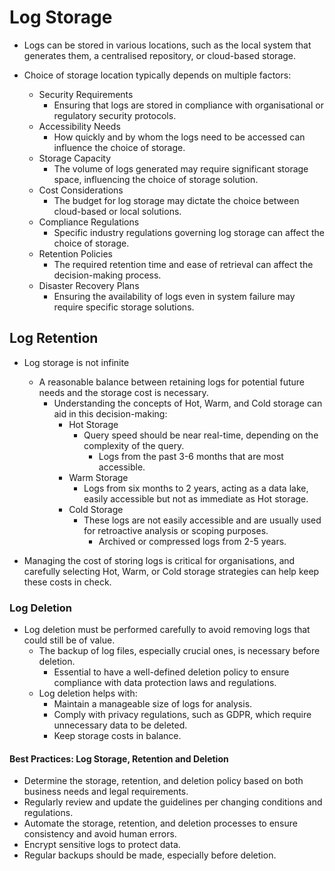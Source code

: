 # Log Storage

- Logs can be stored in various locations, such as the local system that generates them, a centralised repository, or cloud-based storage.

- Choice of storage location typically depends on multiple factors:
  - Security Requirements
    - Ensuring that logs are stored in compliance with organisational or regulatory security protocols.
  - Accessibility Needs
    - How quickly and by whom the logs need to be accessed can influence the choice of storage.
  - Storage Capacity
    - The volume of logs generated may require significant storage space, influencing the choice of storage solution.
  - Cost Considerations
    - The budget for log storage may dictate the choice between cloud-based or local solutions.
  - Compliance Regulations
    - Specific industry regulations governing log storage can affect the choice of storage.
  - Retention Policies
    - The required retention time and ease of retrieval can affect the decision-making process.
  - Disaster Recovery Plans
    - Ensuring the availability of logs even in system failure may require specific storage solutions.

## Log Retention

- Log storage is not infinite
  - A reasonable balance between retaining logs for potential future needs and the storage cost is necessary.
    - Understanding the concepts of Hot, Warm, and Cold storage can aid in this decision-making:
      - Hot Storage
        - Query speed should be near real-time, depending on the complexity of the query.
          - Logs from the past 3-6 months that are most accessible.
      - Warm Storage
        - Logs from six months to 2 years, acting as a data lake, easily accessible but not as immediate as Hot storage.
      - Cold Storage
        - These logs are not easily accessible and are usually used for retroactive analysis or scoping purposes.
          - Archived or compressed logs from 2-5 years.

- Managing the cost of storing logs is critical for organisations, and carefully selecting Hot, Warm, or Cold storage strategies can help keep these costs in check.

### Log Deletion

- Log deletion must be performed carefully to avoid removing logs that could still be of value.
  - The backup of log files, especially crucial ones, is necessary before deletion.
    - Essential to have a well-defined deletion policy to ensure compliance with data protection laws and regulations.
  - Log deletion helps with:
    - Maintain a manageable size of logs for analysis.
    - Comply with privacy regulations, such as GDPR, which require unnecessary data to be deleted.
    - Keep storage costs in balance.

#### Best Practices: Log Storage, Retention and Deletion

- Determine the storage, retention, and deletion policy based on both business needs and legal requirements.
- Regularly review and update the guidelines per changing conditions and regulations.
- Automate the storage, retention, and deletion processes to ensure consistency and avoid human errors.
- Encrypt sensitive logs to protect data.
- Regular backups should be made, especially before deletion.
